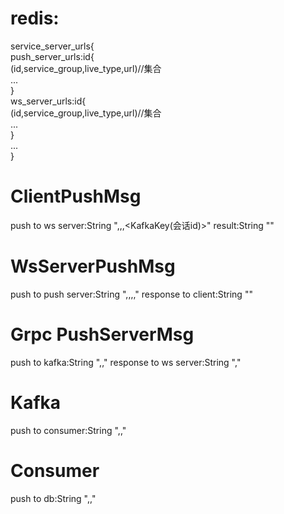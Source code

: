 # redis:  
service_server_urls{  
  push_server_urls:id{  
    (id,service_group,live_type,url)//集合  
    ...  
  }  
  ws_server_urls:id{  
    (id,service_group,live_type,url)//集合  
    ...  
  }  
  ...  
}  

# ClientPushMsg
push to ws server:String "<MsgType>,<ClientUuid>,<Msg>,<KafkaKey(会话id)>"
result:String "<Result>"
# WsServerPushMsg
push to push server:String "<Time>,<ClientUuid>,<Msg>,<KafkaTopic>,<KafkaKey>"
response to client:String "<Result>"

# Grpc PushServerMsg 
push to kafka:String "<Time>,<ClientUuid>,<Msg>"
response to ws server:String "<ResultType>,<Result>"

# Kafka 
push to consumer:String "<Time>,<ClientUuid>,<Msg>"

# Consumer
push to db:String "<Time>,<ClientUuid>,<Msg>"